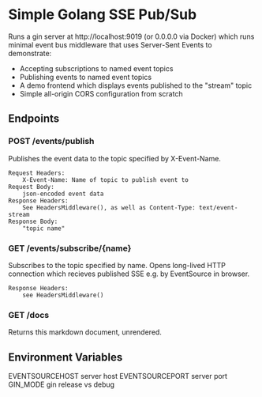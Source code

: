 # Simple Golang SSE Pub/Sub

Runs a gin server at http://localhost:9019 (or 0.0.0.0 via Docker) which runs minimal event bus middleware that uses Server-Sent Events to demonstrate:
  - Accepting subscriptions to named event topics
  - Publishing events to named event topics
  - A demo frontend which displays events published to the "stream" topic
  - Simple all-origin CORS configuration from scratch

## Endpoints
### POST /events/publish

Publishes the event data to the topic specified by X-Event-Name.

    Request Headers:
        X-Event-Name: Name of topic to publish event to
    Request Body:
        json-encoded event data
    Response Headers:
        See HeadersMiddleware(), as well as Content-Type: text/event-stream
    Response Body:
        "topic name"

### GET /events/subscribe/{name}
Subscribes to the topic specified by name. Opens long-lived HTTP connection which recieves published SSE e.g. by EventSource in browser.

    Response Headers:
        see HeadersMiddleware()

### GET /docs
Returns this markdown document, unrendered.

## Environment Variables

EVENTSOURCEHOST server host
EVENTSOURCEPORT server port
GIN_MODE gin release vs debug
